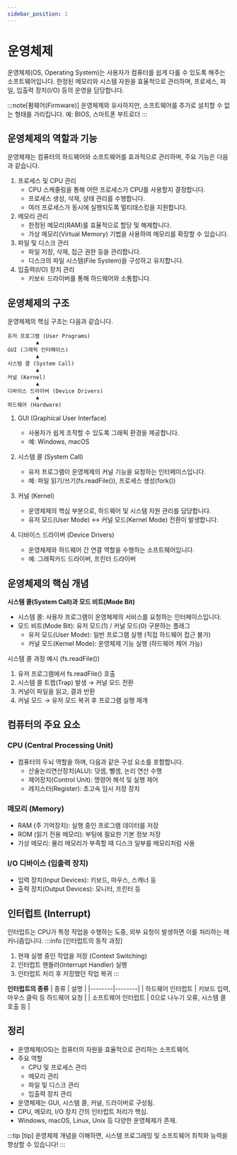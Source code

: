 ```yaml
---
sidebar_position: 1
---
```


# 운영체제

운영체제(OS, Operating System)는 사용자가 컴퓨터를 쉽게 다룰 수 있도록 해주는 소프트웨어입니다.
한정된 메모리와 시스템 자원을 효율적으로 관리하며, 프로세스, 파일, 입출력 장치(I/O) 등의 운영을 담당합니다.

:::note[펌웨어(Firmware)]
운영체제와 유사하지만, 소프트웨어를 추가로 설치할 수 없는 형태를 가리킵니다.
예: BIOS, 스마트폰 부트로더
:::

## 운영체제의 역할과 기능
운영체제는 컴퓨터의 하드웨어와 소프트웨어를 효과적으로 관리하며, 주요 기능은 다음과 같습니다.
1. 프로세스 및 CPU 관리
    - CPU 스케줄링을 통해 어떤 프로세스가 CPU를 사용할지 결정합니다.
    - 프로세스 생성, 삭제, 상태 관리를 수행합니다.
    - 여러 프로세스가 동시에 실행되도록 멀티태스킹을 지원합니다.
2. 메모리 관리
    - 한정된 메모리(RAM)를 효율적으로 할당 및 해제합니다.
    - 가상 메모리(Virtual Memory) 기법을 사용하여 메모리를 확장할 수 있습니다.
3. 파일 및 디스크 관리
    - 파일 저장, 삭제, 접근 권한 등을 관리합니다.
    - 디스크의 파일 시스템(File System)을 구성하고 유지합니다.
4. 입출력(I/O) 장치 관리
    - 키보ㅌ 드라이버를 통해 하드웨어와 소통합니다.

## 운영체제의 구조
운영체제의 핵심 구조는 다음과 같습니다.
```
유저 프로그램 (User Programs)
         ▲
GUI (그래픽 인터페이스)
         ▲
시스템 콜 (System Call)
         ▲
커널 (Kernel)
         ▲
디바이스 드라이버 (Device Drivers)
         ▲
하드웨어 (Hardware)

```

1. GUI (Graphical User Interface)
    - 사용자가 쉽게 조작할 수 있도록 그래픽 환경을 제공합니다.
    - 예: Windows, macOS

2. 시스템 콜 (System Call)
    - 유저 프로그램이 운영체제의 커널 기능을 요청하는 인터페이스입니다.
    - 예: 파일 읽기/쓰기(fs.readFile()), 프로세스 생성(fork())

3. 커널 (Kernel)
    - 운영체제의 핵심 부분으로, 하드웨어 및 시스템 자원 관리를 담당합니다.
    - 유저 모드(User Mode) ↔ 커널 모드(Kernel Mode) 전환이 발생합니다.

4. 디바이스 드라이버 (Device Drivers)
    - 운영체제와 하드웨어 간 연결 역할을 수행하는 소프트웨어입니다.
    - 예: 그래픽카드 드라이버, 프린터 드라이버

## 운영체제의 핵심 개념
**시스템 콜(System Call)과 모드 비트(Mode Bit)**  
- 시스템 콜: 사용자 프로그램이 운영체제의 서비스를 요청하는 인터페이스입니다.
- 모드 비트(Mode Bit): 유저 모드(1) / 커널 모드(0) 구분하는 플래그
    - 유저 모드(User Mode): 일반 프로그램 실행 (직접 하드웨어 접근 불가)
    - 커널 모드(Kernel Mode): 운영체제 기능 실행 (하드웨어 제어 가능)  

시스템 콜 과정 예시 (fs.readFile())
1. 유저 프로그램에서 fs.readFile() 호출
2. 시스템 콜 트랩(Trap) 발생 → 커널 모드 전환
3. 커널이 파일을 읽고, 결과 반환
4. 커널 모드 → 유저 모드 복귀 후 프로그램 실행 재개

## 컴퓨터의 주요 요소
### CPU (Central Processing Unit)
- 컴퓨터의 두뇌 역할을 하며, 다음과 같은 구성 요소를 포함합니다.
    - 산술논리연산장치(ALU): 덧셈, 뺄셈, 논리 연산 수행
    - 제어장치(Control Unit): 명령어 해석 및 실행 제어
    - 레지스터(Register): 초고속 임시 저장 장치

### 메모리 (Memory)
- RAM (주 기억장치): 실행 중인 프로그램 데이터를 저장
- ROM (읽기 전용 메모리): 부팅에 필요한 기본 정보 저장
- 가상 메모리: 물리 메모리가 부족할 때 디스크 일부를 메모리처럼 사용

### I/O 디바이스 (입출력 장치)
- 입력 장치(Input Devices): 키보드, 마우스, 스캐너 등
- 출력 장치(Output Devices): 모니터, 프린터 등

## 인터럽트 (Interrupt)
인터럽트는 CPU가 특정 작업을 수행하는 도중, 외부 요청이 발생하면 이를 처리하는 메커니즘입니다.
:::info [인터럽트의 동작 과정]

1. 현재 실행 중인 작업을 저장 (Context Switching)
2. 인터럽트 핸들러(Interrupt Handler) 실행
3. 인터럽트 처리 후 저장했던 작업 복귀
:::

**인터럽트의 종류**
| 종류  | 설명  | 
|--------|--------|
| 하드웨어 인터럽트    | 키보드 입력, 마우스 클릭 등 하드웨어 요청    | 
| 소프트웨어 인터럽트    | 0으로 나누기 오류, 시스템 콜 호출 등    | 

## 정리
- 운영체제(OS)는 컴퓨터의 자원을 효율적으로 관리하는 소프트웨어.
- 주요 역할
    - CPU 및 프로세스 관리
    - 메모리 관리
    - 파일 및 디스크 관리
    - 입출력 장치 관리
- 운영체제는 GUI, 시스템 콜, 커널, 드라이버로 구성됨.
- CPU, 메모리, I/O 장치 간의 인터럽트 처리가 핵심.
- Windows, macOS, Linux, Unix 등 다양한 운영체제가 존재.

:::tip [tip]
 운영체제 개념을 이해하면, 시스템 프로그래밍 및 소프트웨어 최적화 능력을 향상할 수 있습니다! 
:::